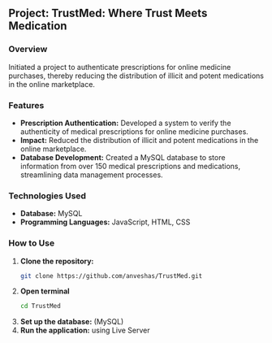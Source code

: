 ## Project: TrustMed: Where Trust Meets Medication

### Overview
Initiated a project to authenticate prescriptions for online medicine purchases, thereby reducing the distribution of illicit and potent medications in the online marketplace.

### Features
- **Prescription Authentication:** Developed a system to verify the authenticity of medical prescriptions for online medicine purchases.
- **Impact:** Reduced the distribution of illicit and potent medications in the online marketplace.
- **Database Development:** Created a MySQL database to store information from over 150 medical prescriptions and medications, streamlining data management processes.

### Technologies Used
- **Database:** MySQL
- **Programming Languages:** JavaScript, HTML, CSS

### How to Use
1. **Clone the repository:**
   ```bash
   git clone https://github.com/anveshas/TrustMed.git
2. **Open terminal**
   ```bash
   cd TrustMed
3. **Set up the database:** (MySQL)
4. **Run the application:** using Live Server

